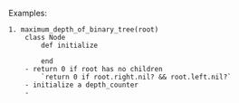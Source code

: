 Examples:

    1. maximum_depth_of_binary_tree(root)
        class Node
            def initialize

            end 
        - return 0 if root has no children
            `return 0 if root.right.nil? && root.left.nil?`
        - initialize a depth_counter
        -
